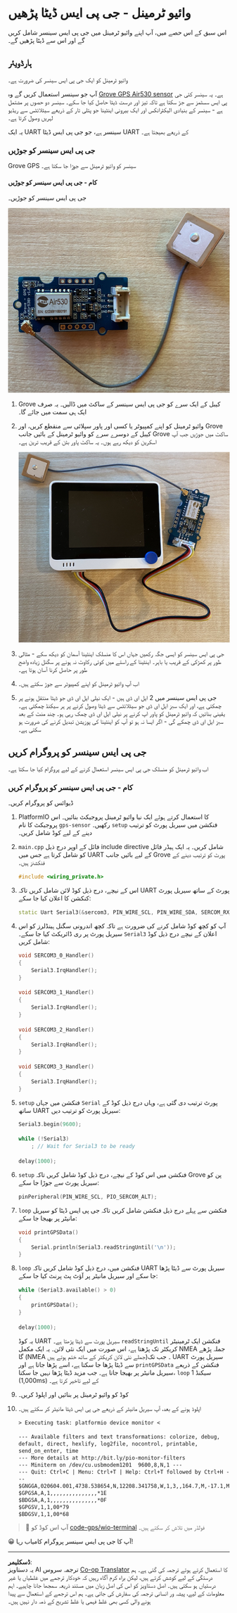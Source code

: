 <!--
CO_OP_TRANSLATOR_METADATA:
{
  "original_hash": "da6ae0a795cf06be33d23ca5b8493fc8",
  "translation_date": "2025-08-27T00:42:29+00:00",
  "source_file": "3-transport/lessons/1-location-tracking/wio-terminal-gps-sensor.md",
  "language_code": "ur"
}
-->
# وائیو ٹرمینل - جی پی ایس ڈیٹا پڑھیں

اس سبق کے اس حصے میں، آپ اپنے وائیو ٹرمینل میں جی پی ایس سینسر شامل کریں گے اور اس سے ڈیٹا پڑھیں گے۔

## ہارڈویئر

وائیو ٹرمینل کو ایک جی پی ایس سینسر کی ضرورت ہے۔

آپ جو سینسر استعمال کریں گے وہ [Grove GPS Air530 sensor](https://www.seeedstudio.com/Grove-GPS-Air530-p-4584.html) ہے۔ یہ سینسر کئی جی پی ایس سسٹمز سے جڑ سکتا ہے تاکہ تیز اور درست ڈیٹا حاصل کیا جا سکے۔ سینسر دو حصوں پر مشتمل ہے - سینسر کے بنیادی الیکٹرانکس اور ایک بیرونی اینٹینا جو پتلی تار کے ذریعے سیٹلائٹس سے ریڈیو لہریں وصول کرتا ہے۔

یہ ایک UART سینسر ہے، جو جی پی ایس ڈیٹا UART کے ذریعے بھیجتا ہے۔

### جی پی ایس سینسر کو جوڑیں

Grove GPS سینسر کو وائیو ٹرمینل سے جوڑا جا سکتا ہے۔

#### کام - جی پی ایس سینسر کو جوڑیں

جی پی ایس سینسر کو جوڑیں۔

![ایک Grove GPS سینسر](../../../../../translated_images/grove-gps-sensor.247943bf69b03f0d1820ef6ed10c587f9b650e8db55b936851c92412180bd3e2.ur.png)

1. Grove کیبل کے ایک سرے کو جی پی ایس سینسر کے ساکٹ میں ڈالیں۔ یہ صرف ایک ہی سمت میں جائے گا۔

1. وائیو ٹرمینل کو اپنے کمپیوٹر یا کسی اور پاور سپلائی سے منقطع کریں، اور Grove کیبل کے دوسرے سرے کو وائیو ٹرمینل کے بائیں جانب Grove ساکٹ میں جوڑیں جب آپ اسکرین کو دیکھ رہے ہوں۔ یہ ساکٹ پاور بٹن کے قریب ترین ہے۔

    ![Grove GPS سینسر بائیں جانب ساکٹ سے جڑا ہوا](../../../../../translated_images/wio-gps-sensor.19fd52b81ce58095d5deb3d4e5a1fdd88818d76569b00b1f0d740c92dc986525.ur.png)

1. جی پی ایس سینسر کو ایسی جگہ رکھیں جہاں اس کا منسلک اینٹینا آسمان کو دیکھ سکے - مثالی طور پر کھڑکی کے قریب یا باہر۔ اینٹینا کے راستے میں کوئی رکاوٹ نہ ہونے پر سگنل زیادہ واضح طور پر حاصل کرنا آسان ہوتا ہے۔

1. اب آپ وائیو ٹرمینل کو اپنے کمپیوٹر سے جوڑ سکتے ہیں۔

1. جی پی ایس سینسر میں 2 ایل ای ڈی ہیں - ایک نیلی ایل ای ڈی جو ڈیٹا منتقل ہونے پر چمکتی ہے، اور ایک سبز ایل ای ڈی جو سیٹلائٹس سے ڈیٹا وصول کرنے پر ہر سیکنڈ چمکتی ہے۔ یقینی بنائیں کہ وائیو ٹرمینل کو پاور اپ کرنے پر نیلی ایل ای ڈی چمک رہی ہو۔ چند منٹ کے بعد سبز ایل ای ڈی چمکے گی - اگر ایسا نہ ہو تو آپ کو اینٹینا کی پوزیشن تبدیل کرنے کی ضرورت ہو سکتی ہے۔

## جی پی ایس سینسر کو پروگرام کریں

اب وائیو ٹرمینل کو منسلک جی پی ایس سینسر استعمال کرنے کے لیے پروگرام کیا جا سکتا ہے۔

### کام - جی پی ایس سینسر کو پروگرام کریں

ڈیوائس کو پروگرام کریں۔

1. PlatformIO کا استعمال کرتے ہوئے ایک نیا وائیو ٹرمینل پروجیکٹ بنائیں۔ اس پروجیکٹ کا نام `gps-sensor` رکھیں۔ `setup` فنکشن میں سیریل پورٹ کو ترتیب دینے کے لیے کوڈ شامل کریں۔

1. `main.cpp` فائل کے اوپر درج ذیل include directive شامل کریں۔ یہ ایک ہیڈر فائل کو شامل کرتا ہے جس میں UART کے لیے بائیں جانب Grove پورٹ کو ترتیب دینے کے فنکشنز ہیں۔

    ```cpp
    #include <wiring_private.h>
    ```

1. اس کے نیچے، درج ذیل کوڈ لائن شامل کریں تاکہ UART پورٹ کے ساتھ سیریل پورٹ کنکشن کا اعلان کیا جا سکے:

    ```cpp
    static Uart Serial3(&sercom3, PIN_WIRE_SCL, PIN_WIRE_SDA, SERCOM_RX_PAD_1, UART_TX_PAD_0);
    ```

1. آپ کو کچھ کوڈ شامل کرنے کی ضرورت ہے تاکہ کچھ اندرونی سگنل ہینڈلرز کو اس سیریل پورٹ پر ری ڈائریکٹ کیا جا سکے۔ `Serial3` اعلان کے نیچے درج ذیل کوڈ شامل کریں:

    ```cpp
    void SERCOM3_0_Handler()
    {
        Serial3.IrqHandler();
    }
    
    void SERCOM3_1_Handler()
    {
        Serial3.IrqHandler();
    }
    
    void SERCOM3_2_Handler()
    {
        Serial3.IrqHandler();
    }
    
    void SERCOM3_3_Handler()
    {
        Serial3.IrqHandler();
    }
    ```

1. `setup` فنکشن میں جہاں `Serial` پورٹ ترتیب دی گئی ہے، وہاں درج ذیل کوڈ کے ساتھ UART سیریل پورٹ کو ترتیب دیں:

    ```cpp
    Serial3.begin(9600);

    while (!Serial3)
        ; // Wait for Serial3 to be ready

    delay(1000);
    ```

1. `setup` فنکشن میں اس کوڈ کے نیچے، درج ذیل کوڈ شامل کریں تاکہ Grove پن کو سیریل پورٹ سے جوڑا جا سکے:

    ```cpp
    pinPeripheral(PIN_WIRE_SCL, PIO_SERCOM_ALT);
    ```

1. `loop` فنکشن سے پہلے درج ذیل فنکشن شامل کریں تاکہ جی پی ایس ڈیٹا کو سیریل مانیٹر پر بھیجا جا سکے:

    ```cpp
    void printGPSData()
    {
        Serial.println(Serial3.readStringUntil('\n'));
    }
    ```

1. `loop` فنکشن میں، درج ذیل کوڈ شامل کریں تاکہ UART سیریل پورٹ سے ڈیٹا پڑھا جا سکے اور سیریل مانیٹر پر آؤٹ پٹ پرنٹ کیا جا سکے:

    ```cpp
    while (Serial3.available() > 0)
    {
        printGPSData();
    }
    
    delay(1000);
    ```

    یہ کوڈ UART سیریل پورٹ سے ڈیٹا پڑھتا ہے۔ `readStringUntil` فنکشن ایک ٹرمینیٹر کریکٹر تک پڑھتا ہے، اس صورت میں ایک نئی لائن۔ یہ ایک مکمل NMEA جملہ پڑھے گا (NMEA جملے نئی لائن کریکٹر کے ساتھ ختم ہوتے ہیں)۔ جب تک UART سیریل پورٹ سے ڈیٹا پڑھا جا سکتا ہے، اسے پڑھا جاتا ہے اور `printGPSData` فنکشن کے ذریعے سیریل مانیٹر پر بھیجا جاتا ہے۔ جب مزید ڈیٹا پڑھا نہیں جا سکتا، `loop` 1 سیکنڈ (1,000ms) کے لیے تاخیر کرتا ہے۔

1. کوڈ کو وائیو ٹرمینل پر بنائیں اور اپلوڈ کریں۔

1. اپلوڈ ہونے کے بعد، آپ سیریل مانیٹر کے ذریعے جی پی ایس ڈیٹا مانیٹر کر سکتے ہیں۔

    ```output
    > Executing task: platformio device monitor <
    
    --- Available filters and text transformations: colorize, debug, default, direct, hexlify, log2file, nocontrol, printable, send_on_enter, time
    --- More details at http://bit.ly/pio-monitor-filters
    --- Miniterm on /dev/cu.usbmodem1201  9600,8,N,1 ---
    --- Quit: Ctrl+C | Menu: Ctrl+T | Help: Ctrl+T followed by Ctrl+H ---
    $GNGGA,020604.001,4738.538654,N,12208.341758,W,1,3,,164.7,M,-17.1,M,,*67
    $GPGSA,A,1,,,,,,,,,,,,,,,*1E
    $BDGSA,A,1,,,,,,,,,,,,,,,*0F
    $GPGSV,1,1,00*79
    $BDGSV,1,1,00*68
    ```

> 💁 آپ اس کوڈ کو [code-gps/wio-terminal](../../../../../3-transport/lessons/1-location-tracking/code-gps/wio-terminal) فولڈر میں تلاش کر سکتے ہیں۔

😀 آپ کا جی پی ایس سینسر پروگرام کامیاب رہا!

---

**ڈسکلیمر**:  
یہ دستاویز AI ترجمہ سروس [Co-op Translator](https://github.com/Azure/co-op-translator) کا استعمال کرتے ہوئے ترجمہ کی گئی ہے۔ ہم درستگی کے لیے کوشش کرتے ہیں، لیکن براہ کرم آگاہ رہیں کہ خودکار ترجمے میں غلطیاں یا غیر درستیاں ہو سکتی ہیں۔ اصل دستاویز کو اس کی اصل زبان میں مستند ذریعہ سمجھا جانا چاہیے۔ اہم معلومات کے لیے، پیشہ ور انسانی ترجمہ کی سفارش کی جاتی ہے۔ ہم اس ترجمے کے استعمال سے پیدا ہونے والی کسی بھی غلط فہمی یا غلط تشریح کے ذمہ دار نہیں ہیں۔